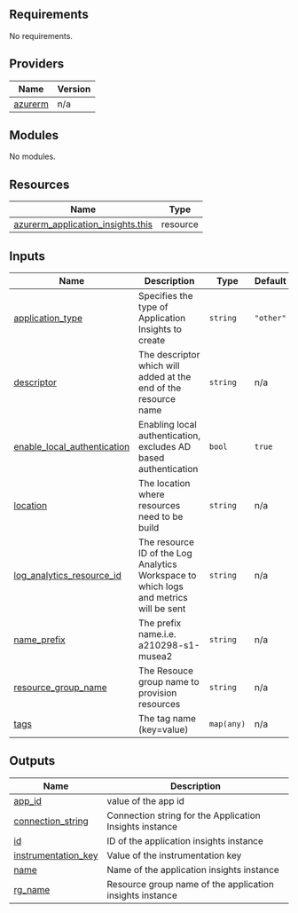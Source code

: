 ## Requirements

No requirements.

## Providers

| Name | Version |
|------|---------|
| <a name="provider_azurerm"></a> [azurerm](#provider\_azurerm) | n/a |

## Modules

No modules.

## Resources

| Name | Type |
|------|------|
| [azurerm_application_insights.this](https://registry.terraform.io/providers/hashicorp/azurerm/latest/docs/resources/application_insights) | resource |

## Inputs

| Name | Description | Type | Default | Required |
|------|-------------|------|---------|:--------:|
| <a name="input_application_type"></a> [application\_type](#input\_application\_type) | Specifies the type of Application Insights to create | `string` | `"other"` | no |
| <a name="input_descriptor"></a> [descriptor](#input\_descriptor) | The descriptor which will added at the end of the resource name | `string` | n/a | yes |
| <a name="input_enable_local_authentication"></a> [enable\_local\_authentication](#input\_enable\_local\_authentication) | Enabling local authentication, excludes AD based authentication | `bool` | `true` | no |
| <a name="input_location"></a> [location](#input\_location) | The location where resources need to be build | `string` | n/a | yes |
| <a name="input_log_analytics_resource_id"></a> [log\_analytics\_resource\_id](#input\_log\_analytics\_resource\_id) | The resource ID of the Log Analytics Workspace to which logs and metrics will be sent | `string` | n/a | yes |
| <a name="input_name_prefix"></a> [name\_prefix](#input\_name\_prefix) | The prefix name.i.e. a210298-s1-musea2 | `string` | n/a | yes |
| <a name="input_resource_group_name"></a> [resource\_group\_name](#input\_resource\_group\_name) | The Resouce group name to provision resources | `string` | n/a | yes |
| <a name="input_tags"></a> [tags](#input\_tags) | The tag name (key=value) | `map(any)` | n/a | yes |

## Outputs

| Name | Description |
|------|-------------|
| <a name="output_app_id"></a> [app\_id](#output\_app\_id) | value of the app id |
| <a name="output_connection_string"></a> [connection\_string](#output\_connection\_string) | Connection string for the Application Insights instance |
| <a name="output_id"></a> [id](#output\_id) | ID of the application insights instance |
| <a name="output_instrumentation_key"></a> [instrumentation\_key](#output\_instrumentation\_key) | Value of the instrumentation key |
| <a name="output_name"></a> [name](#output\_name) | Name of the application insights instance |
| <a name="output_rg_name"></a> [rg\_name](#output\_rg\_name) | Resource group name of the application insights instance |

